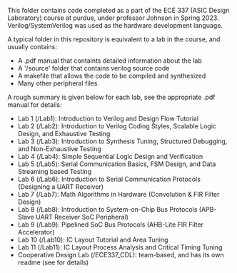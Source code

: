 This folder contains code completed as a part of the ECE 337 (ASIC Design Laboratory) course at purdue, under professor Johnson in Spring 2023.
Verilog/SystemVerilog was used as the hardware development language.

A typical folder in this repository is equivalent to a lab in the course, and usually contains:
- A .pdf manual that containts detailed information about the lab
- A '/source' folder that contains verilog source code
- A makefile that allows the code to be compiled and synthesized
- Many other peripheral files

A rough summary is given below for each lab, see the appropriate .pdf manual for details:
- Lab 1 (/Lab1): Introduction to Verilog and Design Flow Tutorial
- Lab 2 (/Lab2): Introduction to Verilog Coding Styles, Scalable Logic Design, and Exhaustive Testing
- Lab 3 (/Lab3): Introduction to Synthesis Tuning, Structured Debugging, and Non-Exhaustive Testing
- Lab 4 (/Lab4): Simple Sequential Logic Design and Verification
- Lab 5 (/Lab5): Serial Communication Basics, FSM Design, and Data Streaming based Testing
- Lab 6 (/Lab6): Introduction to Serial Communication Protocols (Designing a UART Receiver)
- Lab 7 (/Lab7): Math Algorithms in Hardware (Convolution & FIR Filter Design)
- Lab 8 (/Lab8): Introduction to System-on-Chip Bus Protocols (APB-Slave UART Receiver SoC Peripheral)
- Lab 9 (/Lab9): Pipelined SoC Bus Protocols (AHB-Lite FIR Filter Accelerator)
- Lab 10 (/Lab10): IC Layout Tutorial and Area Tuning
- Lab 11 (/Lab11): IC Layout Process Analysis and Critical Timing Tuning
- Cooperative Design Lab (/ECE337_CDL): team-based, and has its own readme (see for details)
